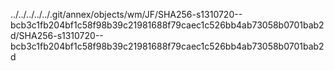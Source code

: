 ../../../../../.git/annex/objects/wm/JF/SHA256-s1310720--bcb3c1fb204bf1c58f98b39c21981688f79caec1c526bb4ab73058b0701bab2d/SHA256-s1310720--bcb3c1fb204bf1c58f98b39c21981688f79caec1c526bb4ab73058b0701bab2d